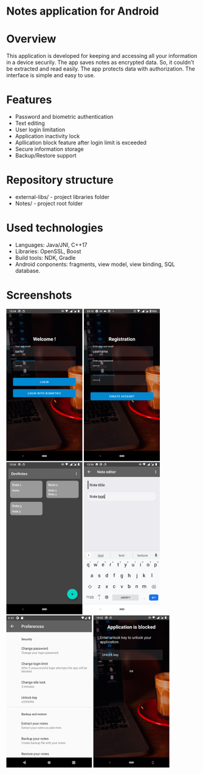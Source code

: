 # Notes application for Android

# Overview

This application is developed for keeping and accessing all your information in a device securily. 
The app saves notes as encrypted data. So, it couldn't be extracted and read easily. The app protects data with authorization. 
The interface is simple and easy to use.

# Features

- Password and biometric authentication
- Text editing
- User login limitation
- Application inactivity lock
- Apllication block feature after login limit is exceeded
- Secure information storage
- Backup/Restore support

# Repository structure

- external-libs/ - project libraries folder
- Notes/ - project root folder

# Used technologies

- Languages: Java/JNI, C++17
- Libraries: OpenSSL, Boost
- Build tools: NDK, Gradle
- Android conponents: fragments, view model, view binding, SQL database.

# Screenshots

<img src="images/screenshot_1.png" height="400"> <img src="images/screenshot_2.png" height="400">
<img src="images/screenshot_3.png" height="400"> <img src="images/screenshot_4.png" height="400"> 
<img src="images/screenshot_5.png" height="400"> <img src="images/screenshot_6.png" height="400">